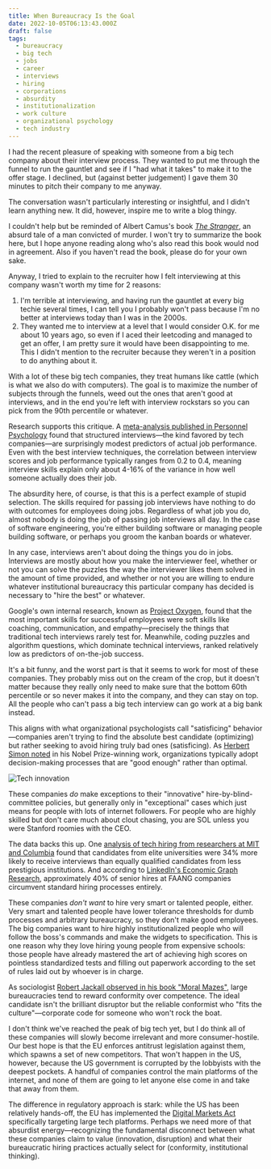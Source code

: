 ```yaml
---
title: When Bureaucracy Is the Goal
date: 2022-10-05T06:13:43.000Z
draft: false
tags:
  - bureaucracy
  - big tech
  - jobs
  - career
  - interviews
  - hiring
  - corporations
  - absurdity
  - institutionalization
  - work culture
  - organizational psychology
  - tech industry
---
```


I had the recent pleasure of speaking with someone from a big tech company about
their interview process. They wanted to put me through the funnel to run the
gauntlet and see if I "had what it takes" to make it to the offer stage. I
declined, but (against better judgement) I gave them 30 minutes to pitch their
company to me anyway.

The conversation wasn't particularly interesting or insightful, and I didn't
learn anything new. It did, however, inspire me to write a blog thingy.

I couldn't help but be reminded of Albert Camus's book [_The
Stranger_](https://en.wikipedia.org/wiki/The_Stranger_(Camus_novel)), an absurd
tale of a man convicted of murder. I won't try to summarize the book here, but I
hope anyone reading along who's also read this book would nod in agreement. Also
if you haven't read the book, please do for your own sake.

Anyway, I tried to explain to the recruiter how I felt interviewing at this company wasn't worth my time for 2 reasons:

1. I'm terrible at interviewing, and having run the gauntlet at every big techie several times, I can tell you I probably won't pass because I'm no better at interviews today than I was in the 2000s.
2. They wanted me to interview at a level that I would consider O.K. for me about 10 years ago, so even if I aced their leetcoding and managed to get an offer, I am pretty sure it would have been disappointing to me. This I didn't mention to the recruiter because they weren't in a position to do anything about it.

With a lot of these big tech companies, they treat humans like cattle (which is
what we also do with computers). The goal is to maximize the number of subjects
through the funnels, weed out the ones that aren't good at interviews, and in
the end you're left with interview rockstars so you can pick from the 90th
percentile or whatever.

Research supports this critique. A [meta-analysis published in Personnel Psychology](https://doi.org/10.1111/j.1744-6570.1998.tb00727.x) found that structured interviews—the kind favored by tech companies—are surprisingly modest predictors of actual job performance. Even with the best interview techniques, the correlation between interview scores and job performance typically ranges from 0.2 to 0.4, meaning interview skills explain only about 4-16% of the variance in how well someone actually does their job.

The absurdity here, of course, is that this is a perfect example of stupid
selection. The skills required for passing job interviews have nothing to do
with outcomes for employees doing jobs. Regardless of what job you do, almost
nobody is doing the job of passing job interviews all day. In the case of
software engineering, you're either building software or managing people
building software, or perhaps you groom the kanban boards or whatever.

In any case, interviews aren't about doing the things you do in jobs. Interviews
are mostly about how you make the interviewer feel, whether or not you can solve
the puzzles the way the interviewer likes them solved in the amount of time
provided, and whether or not you are willing to endure whatever institutional
bureaucracy this particular company has decided is necessary to "hire the best"
or whatever.

Google's own internal research, known as [Project Oxygen](https://hbr.org/2013/12/how-google-sold-its-engineers-on-management), found that the most important skills for successful employees were soft skills like coaching, communication, and empathy—precisely the things that traditional tech interviews rarely test for. Meanwhile, coding puzzles and algorithm questions, which dominate technical interviews, ranked relatively low as predictors of on-the-job success.

It's a bit funny, and the worst part is that it seems to work for most of these
companies. They probably miss out on the cream of the crop, but it doesn't
matter because they really only need to make sure that the bottom 60th
percentile or so never makes it into the company, and they can stay on top. All
the people who can't pass a big tech interview can go work at a big bank
instead.

This aligns with what organizational psychologists call "satisficing" behavior—companies aren't trying to find the absolute best candidate (optimizing) but rather seeking to avoid hiring truly bad ones (satisficing). As [Herbert Simon noted](https://doi.org/10.2307/1884513) in his Nobel Prize-winning work, organizations typically adopt decision-making processes that are "good enough" rather than optimal.

![Tech innovation](tech.jpg "Tech innovation stock photography with watermarks")

These companies _do_ make exceptions to their "innovative"
hire-by-blind-committee policies, but generally only in "exceptional" cases
which just means for people with lots of internet followers. For people who are
highly skilled but don't care much about clout chasing, you are SOL unless you
were Stanford roomies with the CEO.

The data backs this up. One [analysis of tech hiring from researchers at MIT and Columbia](https://www.nber.org/papers/w28925) found that candidates from elite universities were 34% more likely to receive interviews than equally qualified candidates from less prestigious institutions. And according to [LinkedIn's Economic Graph Research](https://economicgraph.linkedin.com/), approximately 40% of senior hires at FAANG companies circumvent standard hiring processes entirely.

These companies _don't want_ to hire very smart or talented people, either. Very
smart and talented people have lower tolerance thresholds for dumb processes and
arbitrary bureaucracy, so they don't make good employees. The big companies want
to hire highly institutionalized people who will follow the boss's commands and
make the widgets to specification. This is one reason why they love hiring young
people from expensive schools: those people have already mastered the art of
achieving high scores on pointless standardized tests and filling out paperwork
according to the set of rules laid out by whoever is in charge.

As sociologist [Robert Jackall observed in his book "Moral Mazes"](https://global.oup.com/academic/product/moral-mazes-9780199729883), large bureaucracies tend to reward conformity over competence. The ideal candidate isn't the brilliant disruptor but the reliable conformist who "fits the culture"—corporate code for someone who won't rock the boat.

I don't think we've reached the peak of big tech yet, but I do think all of
these companies will slowly become irrelevant and more consumer-hostile. Our
best hope is that the EU enforces antitrust legislation against them, which
spawns a set of new competitors. That won't happen in the US, however, because
the US government is corrupted by the lobbyists with the deepest pockets. A
handful of companies control the main platforms of the internet, and none of
them are going to let anyone else come in and take that away from them.

The difference in regulatory approach is stark: while the US has been relatively hands-off, the EU has implemented the [Digital Markets Act](https://digital-markets-act.ec.europa.eu/index_en) specifically targeting large tech platforms. Perhaps we need more of that absurdist energy—recognizing the fundamental disconnect between what these companies claim to value (innovation, disruption) and what their bureaucratic hiring practices actually select for (conformity, institutional thinking).
